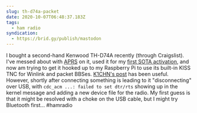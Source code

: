 ```yaml
---
slug: th-d74a-packet
date: 2020-10-07T06:48:37.183Z
tags:
  - ham radio
syndication:
  - https://brid.gy/publish/mastodon
---
```

I bought a second-hand Kenwood TH-D74A recently (through Craigslist). I've messed about with [APRS](https://aprs.fi/info/a/N6MAM-7) on it, used it for my [first SOTA activation](https://matienzo.org/2020/first-sota-activation/), and now am trying to get it hooked up to my Raspberry Pi to use its built-in KISS TNC for Winlink and packet BBSes. [K1CHN's post](https://www.k1chn.com/posts/winlink-on-the-th-d74-with-raspberry-pi/) has been useful. However, shortly after connecting something is leading to it "disconnecting" over USB, with `cdc_acm ...: failed to set dtr/rts` showing up in the kernel message and adding a new device file for the radio. My first guess is that it might be resolved with a choke on the USB cable, but I might try Bluetooth first... #hamradio